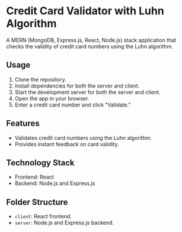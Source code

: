 # Credit Card Validator with Luhn Algorithm

A MERN (MongoDB, Express.js, React, Node.js) stack application that checks the validity of credit card numbers using the Luhn algorithm.

## Usage

1. Clone the repository.
2. Install dependencies for both the server and client.
3. Start the development server for both the server and client.
4. Open the app in your browser.
5. Enter a credit card number and click "Validate."

## Features

- Validates credit card numbers using the Luhn algorithm.
- Provides instant feedback on card validity.

## Technology Stack

- Frontend: React
- Backend: Node.js and Express.js

## Folder Structure

- `client`: React frontend.
- `server`: Node.js and Express.js backend.

